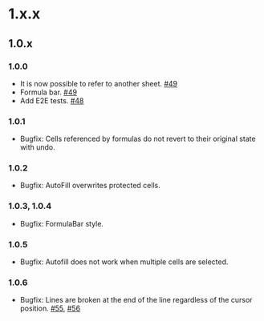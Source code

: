# 1.x.x

## 1.0.x

### 1.0.0
- It is now possible to refer to another sheet. [#49](https://github.com/walkframe/gridsheet/pull/49)
- Formula bar. [#49](https://github.com/walkframe/gridsheet/pull/49)
- Add E2E tests. [#48](https://github.com/walkframe/gridsheet/pull/48)

### 1.0.1
- Bugfix: Cells referenced by formulas do not revert to their original state with undo.

### 1.0.2
- Bugfix: AutoFill overwrites protected cells.

### 1.0.3, 1.0.4
- Bugfix: FormulaBar style.

### 1.0.5
- Bugfix: Autofill does not work when multiple cells are selected.

### 1.0.6
- Bugfix: Lines are broken at the end of the line regardless of the cursor position. [#55](https://github.com/walkframe/gridsheet/pull/55), [#56](https://github.com/walkframe/gridsheet/pull/56)
